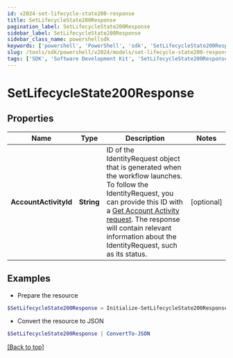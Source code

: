 ```yaml
---
id: v2024-set-lifecycle-state200-response
title: SetLifecycleState200Response
pagination_label: SetLifecycleState200Response
sidebar_label: SetLifecycleState200Response
sidebar_class_name: powershellsdk
keywords: ['powershell', 'PowerShell', 'sdk', 'SetLifecycleState200Response', 'V2024SetLifecycleState200Response'] 
slug: /tools/sdk/powershell/v2024/models/set-lifecycle-state200-response
tags: ['SDK', 'Software Development Kit', 'SetLifecycleState200Response', 'V2024SetLifecycleState200Response']
---
```



# SetLifecycleState200Response

## Properties

Name | Type | Description | Notes
------------ | ------------- | ------------- | -------------
**AccountActivityId** | **String** | ID of the IdentityRequest object that is generated when the workflow launches. To follow the IdentityRequest, you can provide this ID with a [Get Account Activity request](https://developer.sailpoint.com/docs/api/v3/get-account-activity/). The response will contain relevant information about the IdentityRequest, such as its status. | [optional] 

## Examples

- Prepare the resource
```powershell
$SetLifecycleState200Response = Initialize-SetLifecycleState200Response  -AccountActivityId 2c9180837ab5b716017ab7c6c9ef1e20
```

- Convert the resource to JSON
```powershell
$SetLifecycleState200Response | ConvertTo-JSON
```


[[Back to top]](#) 

